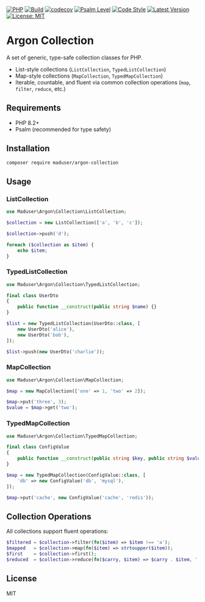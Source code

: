 [![PHP](https://img.shields.io/badge/php-8.2+-blue)](https://www.php.net/)
[![Build](https://github.com/judus/argon-collection/actions/workflows/php.yml/badge.svg)](https://github.com/judus/argon-collection/actions)
[![codecov](https://codecov.io/gh/judus/argon-collection/branch/master/graph/badge.svg)](https://codecov.io/gh/judus/argon-collection)
[![Psalm Level](https://shepherd.dev/github/judus/argon-collection/coverage.svg)](https://shepherd.dev/github/judus/argon-collection)
[![Code Style](https://img.shields.io/badge/code%20style-PSR--12-brightgreen.svg)](https://www.php-fig.org/psr/psr-12/)
[![Latest Version](https://img.shields.io/packagist/v/maduser/argon-collection.svg)](https://packagist.org/packages/maduser/argon-collection)
[![License: MIT](https://img.shields.io/badge/License-MIT-yellow.svg)](https://opensource.org/licenses/MIT)

# Argon Collection

A set of generic, type-safe collection classes for PHP.

* List-style collections (`ListCollection`, `TypedListCollection`)
* Map-style collections (`MapCollection`, `TypedMapCollection`)
* Iterable, countable, and fluent via common collection operations (`map`, `filter`, `reduce`, etc.)

## Requirements

* PHP 8.2+
* Psalm (recommended for type safety)

## Installation

```bash
composer require maduser/argon-collection
```

## Usage

### ListCollection

```php
use Maduser\Argon\Collection\ListCollection;

$collection = new ListCollection(['a', 'b', 'c']);

$collection->push('d');

foreach ($collection as $item) {
    echo $item;
}
```

### TypedListCollection

```php
use Maduser\Argon\Collection\TypedListCollection;

final class UserDto
{
    public function __construct(public string $name) {}
}

$list = new TypedListCollection(UserDto::class, [
    new UserDto('alice'),
    new UserDto('bob'),
]);

$list->push(new UserDto('charlie'));
```

### MapCollection

```php
use Maduser\Argon\Collection\MapCollection;

$map = new MapCollection(['one' => 1, 'two' => 2]);

$map->put('three', 3);
$value = $map->get('two');
```

### TypedMapCollection

```php
use Maduser\Argon\Collection\TypedMapCollection;

final class ConfigValue
{
    public function __construct(public string $key, public string $value) {}
}

$map = new TypedMapCollection(ConfigValue::class, [
    'db' => new ConfigValue('db', 'mysql'),
]);

$map->put('cache', new ConfigValue('cache', 'redis'));
```

## Collection Operations

All collections support fluent operations:

```php
$filtered = $collection->filter(fn($item) => $item !== 'a');
$mapped   = $collection->map(fn($item) => strtoupper($item));
$first    = $collection->first();
$reduced  = $collection->reduce(fn($carry, $item) => $carry . $item, '');
```

## License

MIT
